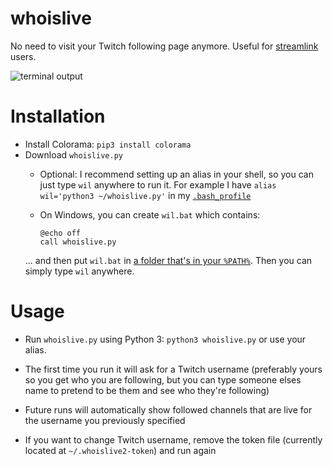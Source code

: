 # whoislive

No need to visit your Twitch following page anymore. Useful for [streamlink](https://github.com/streamlink/streamlink) users.

![terminal output](http://i.imgur.com/Ysz5epa.png)

# Installation

- Install Colorama: `pip3 install colorama`
- Download `whoislive.py`
  - Optional: I recommend setting up an alias in your shell, so you can just type `wil` anywhere to run it. For example I have `alias wil='python3 ~/whoislive.py'` in my [`.bash_profile`](https://github.com/lambdan/Setup/blob/master/Mac/Configs/.bash_profile)
  - On Windows, you can create `wil.bat` which contains:
  
        @echo off
        call whoislive.py
      
  ... and then put `wil.bat` in [a folder that's in your `%PATH%`](https://github.com/lambdan/Setup/blob/master/Windows/Path%20Setup.md). Then you can simply type `wil` anywhere.
  

# Usage

- Run `whoislive.py` using Python 3: `python3 whoislive.py` or use your alias. 

- The first time you run it will ask for a Twitch username (preferably yours so you get who you are following, but you can type someone elses name to pretend to be them and see who they're following)
- Future runs will automatically show followed channels that are live for the username you previously specified
- If you want to change Twitch username, remove the token file (currently located at `~/.whoislive2-token`) and run again
